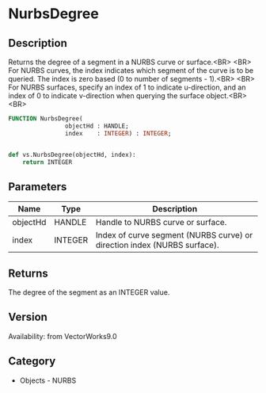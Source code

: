 # NurbsDegree

## Description
Returns the degree of a segment in a NURBS curve or surface.&lt;BR&gt;
&lt;BR&gt;
For NURBS curves, the index indicates which segment of the curve is to be queried. The index is zero based (0 to number of segments - 1).&lt;BR&gt;
&lt;BR&gt;
For NURBS surfaces, specify an index of 1 to indicate u-direction, and an index of 0 to indicate v-direction when querying the surface object.&lt;BR&gt;
&lt;BR&gt;


```pascal
FUNCTION NurbsDegree(
				objectHd : HANDLE;
				index    : INTEGER) : INTEGER;
```

```python

def vs.NurbsDegree(objectHd, index):
    return INTEGER
```

## Parameters
|Name|Type|Description|
|---|---|---|
|objectHd|HANDLE|Handle to NURBS curve or surface.|
|index|INTEGER|Index of curve segment (NURBS curve) or direction index (NURBS surface).|

## Returns
The degree of the segment as an INTEGER value.

## Version
Availability: from VectorWorks9.0
## Category
* Objects - NURBS


